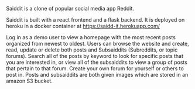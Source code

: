 Saiddit is a clone of popular social media app Reddit.

Saiddit is built with a react frontend and a flask backend. It is deployed on heroku in a docker container at https://saidd-it.herokuapp.com/

Log in as a demo user to view a homepage with the most recent posts organized from newest to oldest. Users can browse the website and create, read, update or delete both posts and Subsaiddits (Subreddits, or topic forums). Search all of the posts by keyword to look for specific posts that you are interested in, or view all of the subsaiddits to view a group of posts that pertain to that forum. Create your own forum for yourself or others to post in. Posts and subsaiddits are both given images which are stored in an amazon S3 bucket.
